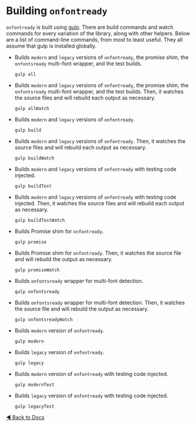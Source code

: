 # Building `onfontready`

`onfontready` is built using [gulp](http://gulpjs.com/). There are build commands and watch commands for every variation of the library, along with other helpers. Below are a list of command-line commands, from most to least useful. They all assume that gulp is installed globally.

* Builds `modern` and `legacy` versions of `onfontready`, the promise shim, the `onfontsready` multi-font wrapper, and the test builds.
    ```
    gulp all
    ```
* Builds `modern` and `legacy` versions of `onfontready`, the promise shim, the `onfontsready` multi-font wrapper, and the test builds. Then, it watches the source files and will rebuild each output as necessary.
    ```
    gulp allWatch
    ```
* Builds `modern` and `legacy` versions of `onfontready`.
    ```
    gulp build
    ```
* Builds `modern` and `legacy` versions of `onfontready`. Then, it watches the source files and will rebuild each output as necessary.
    ```
    gulp buildWatch
    ```
* Builds `modern` and `legacy` versions of `onfontready` with testing code injected.
    ```
    gulp buildTest
    ```
* Builds `modern` and `legacy` versions of `onfontready` with testing code injected. Then, it watches the source files and will rebuild each output as necessary.
    ```
    gulp buildTestWatch
    ```
* Builds Promise shim for `onfontready`.
    ```
    gulp promise
    ```
* Builds Promise shim for `onfontready`. Then, it watches the source file and will rebuild the output as necessary.
    ```
    gulp promiseWatch
    ```
* Builds `onfontsready` wrapper for multi-font detection.
    ```
    gulp onfontsready
    ```
* Builds `onfontsready` wrapper for multi-font detection. Then, it watches the source file and will rebuild the output as necessary.
    ```
    gulp onfontsreadyWatch
    ```
* Builds `modern` version of `onfontready`.
    ```
    gulp modern
    ```
* Builds `legacy` version of `onfontready`.
    ```
    gulp legacy
    ```
* Builds `modern` version of `onfontready` with testing code injected.
    ```
    gulp modernTest
    ```
* Builds `legacy` version of `onfontready` with testing code injected.
    ```
    gulp legacyTest
    ```


[◀ Back to Docs](README.md)
